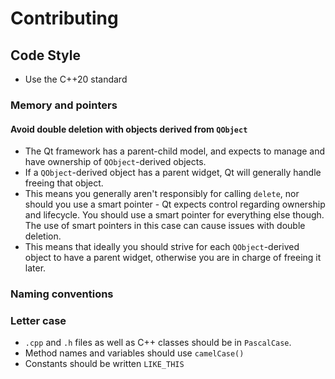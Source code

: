 # Contributing

## Code Style
- Use the C++20 standard


### Memory and pointers

#### Avoid double deletion with objects derived from `QObject`
- The Qt framework has a parent-child model, and expects to manage and have ownership of `QObject`-derived objects.
- If a `QObject`-derived object has a parent widget, Qt will generally handle freeing that object.
- This means you generally aren't responsibly for calling `delete`, nor should you use a smart pointer - Qt expects control regarding ownership and lifecycle. You should use a smart pointer for everything else though. The use of smart pointers in this case can cause issues with double deletion.
- This means that ideally you should strive for each `QObject`-derived object to have a parent widget, otherwise you are in charge of freeing it later.

### Naming conventions

### Letter case
- `.cpp` and `.h` files as well as C++ classes should be in `PascalCase`.
- Method names and variables should use `camelCase()`
- Constants should be written `LIKE_THIS`
